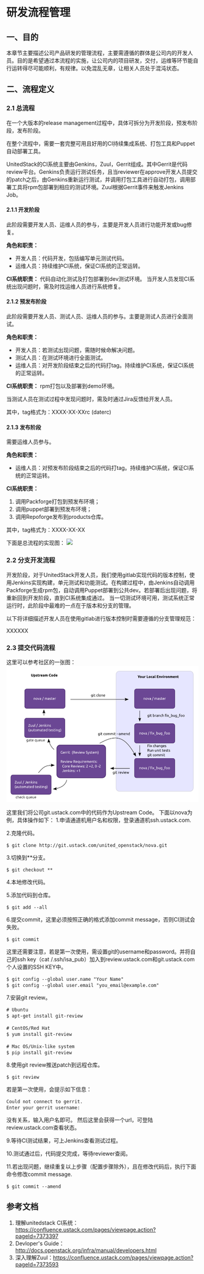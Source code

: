 # 研发流程管理

## 一、目的

本章节主要描述公司产品研发的管理流程，主要需遵循的群体是公司内的开发人员。目的是希望通过本流程的实施，让公司内的项目研发，交付，运维等环节能自行运转得尽可能顺利，有规律。以免混乱无章，让相关人员处于混沌状态。

## 二、流程定义

### 2.1 总流程

在一个大版本的release management过程中，具体可拆分为开发阶段，预发布阶段，发布阶段。

在整个流程中，需要一套完整可用且好用的CI持续集成系统、打包工具和Puppet自动部署工具。

UnitedStack的CI系统主要由Genkins，Zuul，Gerrit组成。其中Gerrit是代码review平台。Genkins负责运行测试任务，且当reviewer在approve开发人员提交的patch之后，由Genkins重新运行测试，并调用打包工具进行自动打包，调用部署工具将rpm包部署到相应的测试环境。Zuul根据Gerrit事件来触发Jenkins Job。

#### 2.1.1 开发阶段

此阶段需要开发人员、运维人员的参与，主要是开发人员进行功能开发或bug修复。

**角色和职责：**
- 开发人员：代码开发，包括编写单元测试代码。
- 运维人员：持续维护CI系统，保证CI系统的正常运转。

**CI系统职责：**
代码自动化测试及打包部署到dev测试环境。
当开发人员发现CI系统出现问题时，需及时找运维人员进行系统修复。

#### 2.1.2 预发布阶段

此阶段需要开发人员、测试人员、运维人员的参与。主要是测试人员进行全面测试。

**角色和职责：**
- 开发人员：若测试出现问题，需随时候命解决问题。
- 测试人员：在测试环境进行全面测试。
- 运维人员：对开发阶段结束之后的代码打tag。持续维护CI系统，保证CI系统的正常运转。

**CI系统职责：**
rpm打包以及部署到demo环境。

当测试人员在测试过程中发现问题时，需及时通过Jira反馈给开发人员。

其中，tag格式为：XXXX-XX-XXrc (daterc)

#### 2.1.3 发布阶段

需要运维人员参与。

**角色和职责：**
- 运维人员：对预发布阶段结束之后的代码打tag。持续维护CI系统，保证CI系统的正常运转。

**CI系统职责：**
1. 调用Packforge打包到预发布环境；
2. 调用puppet部署到预发布环境；
3. 调用Repoforge发布到products仓库。

其中，tag格式为：XXXX-XX-XX

下面是总流程的实现图：
![](/images/develop-flow/dev.png)

### 2.2 分支开发流程

开发阶段，对于UnitedStack开发人员，我们使用gitlab实现代码的版本控制，使用Jenkins实现构建，单元测试和功能测试。在构建过程中，由Jenkins自动调用Packforge生成rpm包，自动调用Puppet部署到公共dev。若部署后出现问题，将重新回到开发阶段，直到CI系统集成通过。
当一切测试环境可用，测试系统正常运行时，此阶段中最难的一点在于版本和分支的管理。

以下将详细描述开发人员在使用gitlab进行版本控制时需要遵循的分支管理规范：

XXXXXX

### 2.3 提交代码流程

这里可以参考社区的一张图：
![](/images/develop-flow/code_review.png)

这里我们将公司git.ustack.com中的代码作为Upstream Code。
下面以nova为例，具体操作如下：
1.申请通道机用户名和权限，登录通道机ssh.ustack.com.

2.克隆代码。

    $ git clone http://git.ustack.com/united_openstack/nova.git

3.切换到**分支。

    $ git checkout **

4.本地修改代码。

5.添加代码到仓库。

	$ git add --all

6.提交commit，这里必须按照正确的格式添加commit message，否则CI测试会失败。

    $ git commit

这里还需要注意，若是第一次使用，需设置git的username和password。并将自己的ssh key（cat /.ssh/isa_pub）加入到review.ustack.com和git.ustack.com个人设置的SSH KEY中。

    $ git config --global user.name "Your Name"
    $ git config --global user.email "you_email@example.com"

7.安装git review。

    # Ubuntu
    $ apt-get install git-review
    
    # CentOS/Red Hat
    $ yum install git-review
    
    # Mac OS/Unix-like system
    $ pip install git-review

8.使用git review推送patch到远程仓库。

	$ git review
 
若是第一次使用，会提示如下信息：

    Could not connect to gerrit.
    Enter your gerrit username: 

没有关系，输入用户名即可。
然后这里会获得一个url，可登陆review.ustack.com查看状态。

9.等待CI测试结果，可上Jenkins查看测试过程。

10.测试通过后，代码提交完成，等待reviewer查阅。

11.若出现问题，继续重复以上步骤（配置步骤除外），且在修改代码后，执行下面命令修改commit message.

    $ git commit --amend

## 参考文档

1. 理解unitedstack CI系统：https://confluence.ustack.com/pages/viewpage.action?pageId=7373397
2. Devloper's Guide：http://docs.openstack.org/infra/manual/developers.html
3. 深入理解Zuul：https://confluence.ustack.com/pages/viewpage.action?pageId=7373593